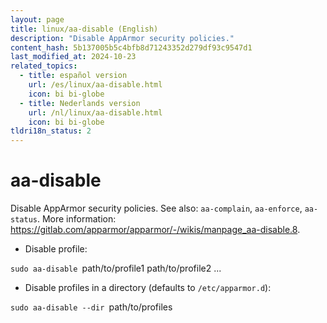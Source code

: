 ```yaml
---
layout: page
title: linux/aa-disable (English)
description: "Disable AppArmor security policies."
content_hash: 5b137005b5c4bfb8d71243352d279df93c9547d1
last_modified_at: 2024-10-23
related_topics:
  - title: español version
    url: /es/linux/aa-disable.html
    icon: bi bi-globe
  - title: Nederlands version
    url: /nl/linux/aa-disable.html
    icon: bi bi-globe
tldri18n_status: 2
---
```

# aa-disable

Disable AppArmor security policies.
See also: `aa-complain`, `aa-enforce`, `aa-status`.
More information: <https://gitlab.com/apparmor/apparmor/-/wikis/manpage_aa-disable.8>.

- Disable profile:

`sudo aa-disable `<span class="tldr-var badge badge-pill bg-dark-lm bg-white-dm text-white-lm text-dark-dm font-weight-bold">path/to/profile1 path/to/profile2 ...</span>

- Disable profiles in a directory (defaults to `/etc/apparmor.d`):

`sudo aa-disable --dir `<span class="tldr-var badge badge-pill bg-dark-lm bg-white-dm text-white-lm text-dark-dm font-weight-bold">path/to/profiles</span>
